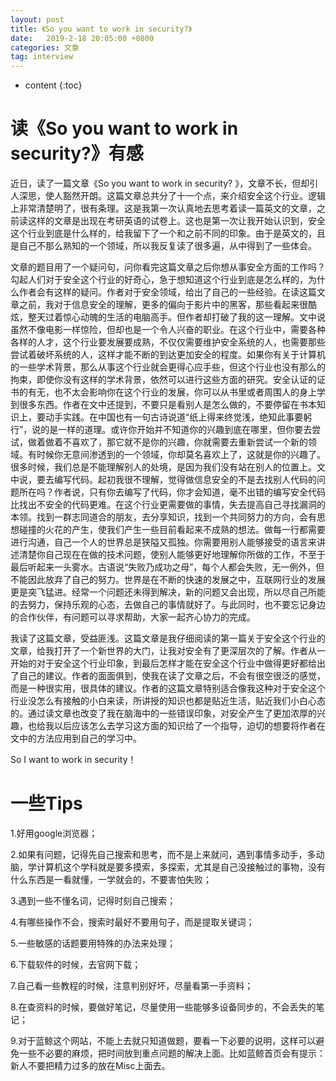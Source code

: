 ```yaml
---
layout: post
title: 《So you want to work in security?》
date:   2019-2-18 20:05:00 +0800
categories: 文章
tag: interview
---
```


* content
{:toc}

读《So you want to work in security?》有感
====================================
近日，读了一篇文章《So you want to work in security? 》，文章不长，但却引人深思，使人豁然开朗。这篇文章总共分了十一个点，来介绍安全这个行业。逻辑上非常清楚明了，很有条理。这是我第一次认真地去思考着读一篇英文的文章，之前读这样的文章是出现在考研英语的试卷上。这也是第一次让我开始认识到，安全这个行业到底是什么样的，给我留下了一个和之前不同的印象。由于是英文的，且是自己不那么熟知的一个领域，所以我反复读了很多遍，从中得到了一些体会。 

文章的题目用了一个疑问句，问你看完这篇文章之后你想从事安全方面的工作吗？勾起人们对于安全这个行业的好奇心，急于想知道这个行业到底是怎么样的，为什么作者会有这样的疑问。作者对于安全领域，给出了自己的一些经验。在读这篇文章之前，我对于信息安全的理解，更多的偏向于影片中的黑客，那些看起来很酷炫，整天过着惊心动魄的生活的电脑高手。但作者却打破了我的这一理解。文中说虽然不像电影一样惊险，但却也是一个令人兴奋的职业。在这个行业中，需要各种各样的人才，这个行业要发展要成熟，不仅仅需要维护安全系统的人，也需要那些尝试着破坏系统的人，这样才能不断的到达更加安全的程度。如果你有关于计算机的一些学术背景，那么从事这个行业就会更得心应手些，但这个行业也没有那么的拘束，即使你没有这样的学术背景，依然可以进行这些方面的研究。安全认证的证书的有无，也不太会影响你在这个行业的发展，你可以从书里或者周围人的身上学到很多东西。作者在文中还提到，不要只是看别人是怎么做的，不要停留在书本知识上，要动手实践。在中国也有一句古诗说道“纸上得来终觉浅，绝知此事要躬行”，说的是一样的道理。或许你开始并不知道你的兴趣到底在哪里，但你要去尝试，做着做着不喜欢了，那它就不是你的兴趣，你就需要去重新尝试一个新的领域。有时候你无意间渗透到的一个领域，你却莫名喜欢上了，这就是你的兴趣了。很多时候，我们总是不能理解别人的处境，是因为我们没有站在别人的位置上。文中说，要去编写代码。起初我很不理解，觉得做信息安全的不是去找别人代码的问题所在吗？作者说，只有你去编写了代码，你才会知道，毫不出错的编写安全代码比找出不安全的代码更难。在这个行业更需要做的事情，失去提高自己寻找漏洞的本领。找到一群志同道合的朋友，去分享知识，找到一个共同努力的方向，会有思想碰撞的火花的产生，使我们产生一些目前看起来不成熟的想法。做每一行都需要进行沟通，自己一个人的世界总是狭隘又孤独。你需要用别人能够接受的语言来讲述清楚你自己现在在做的技术问题，使别人能够更好地理解你所做的工作，不至于最后听起来一头雾水。古语说“失败乃成功之母”，每个人都会失败，无一例外，但不能因此放弃了自己的努力。世界是在不断的快速的发展之中，互联网行业的发展更是突飞猛进。经常一个问题还未得到解决，新的问题又会出现，所以尽自己所能的去努力，保持乐观的心态，去做自己的事情就好了。与此同时，也不要忘记身边的合作伙伴，有问题可以寻求帮助，大家一起齐心协力的完成。

我读了这篇文章，受益匪浅。这篇文章是我仔细阅读的第一篇关于安全这个行业的文章，给我打开了一个新世界的大门，让我对安全有了更深层次的了解。作者从一开始的对于安全这个行业印象，到最后怎样才能在安全这个行业中做得更好都给出了自己的建议。作者的面面俱到，使我在读了文章之后，不会有很空很泛的感觉，而是一种很实用，很具体的建议。作者的这篇文章特别适合像我这种对于安全这个行业没怎么有接触的小白来读，所讲授的知识也都是贴近生活，贴近我们小白心态的。通过读文章也改变了我在脑海中的一些错误印象，对安全产生了更加浓厚的兴趣，也给我以后应该怎么去学习这方面的知识给了一个指导，迫切的想要将作者在文中的方法应用到自己的学习中。

So I want to work in security！

一些Tips
====================================
1.好用google浏览器；

2.如果有问题，记得先自己搜索和思考，而不是上来就问，遇到事情多动手，多动脑，学计算机这个学科就是要多摸索，多探索，尤其是自己没接触过的事物，没有什么东西是一看就懂，一学就会的，不要害怕失败；

3.遇到一些不懂名词，记得时刻自己搜索；

4.有哪些操作不会，搜索时最好不要用句子，而是提取关键词；

5.一些敏感的话题要用特殊的办法来处理；

6.下载软件的时候，去官网下载；

7.自己看一些教程的时候，注意判别好坏，尽量看第一手资料；

8.在查资料的时候，要做好笔记，尽量使用一些能够多设备同步的，不会丢失的笔记；

9.对于蓝鲸这个网站，不能上去就只知道做题，要看一下必要的说明，这样可以避免一些不必要的麻烦，把时间放到重点问题的解决上面。比如蓝鲸首页会有提示：新人不要把精力过多的放在Misc上面去。